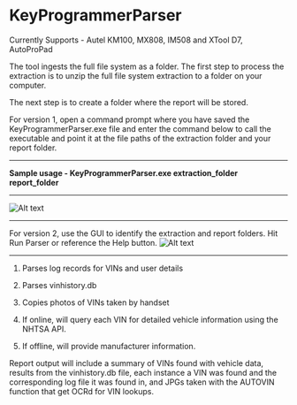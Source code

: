 # KeyProgrammerParser

Currently Supports - Autel KM100, MX808, IM508 and XTool D7, AutoProPad

The tool ingests the full file system as a folder.  The first step to process the extraction is to unzip the full file system extraction to a folder on your computer. 

The next step is to create a folder where the report will be stored.

For version 1, open a command prompt where you have saved the KeyProgrammerParser.exe file and enter the command below to call the executable and point it at the file paths of the extraction folder and your report folder.

---
<b>Sample usage - KeyProgrammerParser.exe extraction_folder report_folder</b>

---
![Alt text](https://github.com/user-attachments/assets/7eaba52f-d857-4391-a04c-92b200b6956c)

---
For version 2, use the GUI to identify the extraction and report folders.  Hit Run Parser or reference the Help button.
![Alt text](https://github.com/user-attachments/assets/f0639d20-5f66-4810-9301-8b48af21fece)

---

1.  Parses log records for VINs and user details

2.  Parses vinhistory.db

3.  Copies photos of VINs taken by handset

4.  If online, will query each VIN for detailed vehicle information using the NHTSA API.

5.  If offline, will provide manufacturer information. 


Report output will include a summary of VINs found with vehicle data, results from the vinhistory.db file, each instance a VIN was found and the corresponding log file it was found in, and JPGs taken with the AUTOVIN function that get OCRd for VIN lookups.

